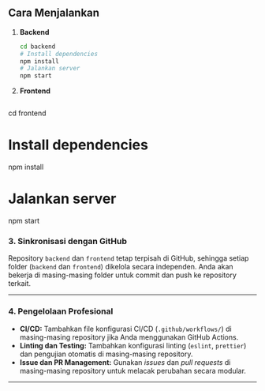 ## Cara Menjalankan
1. **Backend**
   ```bash
   cd backend
   # Install dependencies
   npm install
   # Jalankan server
   npm start

2. **Frontend**
   ```bash
  cd frontend
  # Install dependencies
  npm install
  # Jalankan server
  npm start

  
### **3. Sinkronisasi dengan GitHub**
Repository `backend` dan `frontend` tetap terpisah di GitHub, sehingga setiap folder (`backend` dan `frontend`) dikelola secara independen. Anda akan bekerja di masing-masing folder untuk commit dan push ke repository terkait.

---

### **4. Pengelolaan Profesional**
- **CI/CD:** Tambahkan file konfigurasi CI/CD (`.github/workflows/`) di masing-masing repository jika Anda menggunakan GitHub Actions.
- **Linting dan Testing:** Tambahkan konfigurasi linting (`eslint`, `prettier`) dan pengujian otomatis di masing-masing repository.
- **Issue dan PR Management:** Gunakan *issues* dan *pull requests* di masing-masing repository untuk melacak perubahan secara modular.

---
